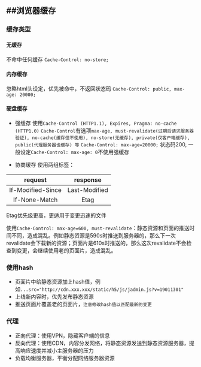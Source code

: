 ##浏览器缓存
----------------

### 缓存类型

#### 无缓存

不命中任何缓存
`Cache-Control: no-store;`

#### 内存缓存
忽略html头设定，优先被命中，不返回状态码
`Cache-Control: public, max-age: 20000;`

#### 硬盘缓存

* 强缓存
使用`Cache-Control (HTTP1.1), Expires, Pragma: no-cache (HTTP1.0)`
`Cache-Control`有选项`max-age, must-revalidate(过期后请求服务器验证), no-cache(缓存但不使用), no-store(无缓存), private(仅客户端缓存), public(代理服务器也缓存) 等`
`Cache-Control: max-age=20000;`
状态码200, 一般设定`Cache-Control: max-age: 0`不使用强缓存

* 协商缓存
使用两组标签：

|request|response|
|:--:|:--:|
|If-Modified-Since|Last-Modified|
|If-None-Match|Etag|

Etag优先级更高，更适用于变更迅速的文件

使用`Cache-Control: max-age=600, must-revalidate`：静态资源和页面的推送时间不同，造成混乱。例如静态资源是590s时推送到服务器的，那么下一次revalidate会下载新的资源；页面片是610s时推送的，那么这次revalidate不会检查到变更，会继续使用老的页面片，造成混乱。

### 使用hash

* 页面片中给静态资源加上hash值，例如`...src="http://cdn.xxx.xxx/static/h5/js/jadmin.js?v=19011301"`
* 上线新内容时，优先发布静态资源
* 推送页面片覆盖老的页面片，`注意修改hash值以匹配最新的变更`

### 代理

* 正向代理：使用VPN，隐藏客户端的信息
* 反向代理：使用CDN，内容分发网络，将静态资源发送到静态资源服务器，提高响应速度并减小主服务器的压力
* 负载均衡服务器，平衡分配网络服务器资源

